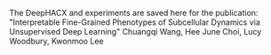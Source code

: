 The DeepHACX and experiments are saved here for the publication: "Interpretable Fine-Grained Phenotypes of Subcellular Dynamics via Unsupervised Deep Learning" Chuangqi Wang, Hee June Choi, Lucy Woodbury, Kwonmoo Lee
